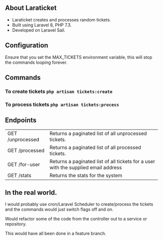 
## About Laraticket

* Laraticket creates and processes random tickets.
* Built using Laravel 8, PHP 7.3.
* Developed on Laravel Sail.


## Configuration 
Ensure that you set the MAX_TICKETS environment variable, this will stop the commands looping forever.

## Commands
### To create tickets ```php artisan tickets:create```
### To process tickets ```php artisan tickets:process```

## Endpoints

|                  |                                                                                    |
|------------------|------------------------------------------------------------------------------------|
| GET /unprocessed | Returns a paginated list of all unprocessed tickets.                               |
| GET /processed       | Returns a paginated list of all processed tickets.                                 |
| GET /for-user        | Returns a paginated list of all tickets for a user with the supplied email address |
| GET /stats           | Returns the stats for the system                                                   |

## In the real world.

I would probably use cron/Laravel Scheduler to create/process the tickets and the commands would just
switch flags off and on.

Would refactor some of the code from the controller out to a service or repository.

This would have all been done in a feature branch.


